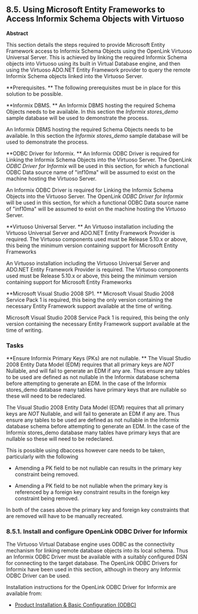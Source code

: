 <div id="vdbengineinf" class="section">

<div class="titlepage">

<div>

<div>

## 8.5. Using Microsoft Entity Frameworks to Access Informix Schema Objects with Virtuoso

</div>

<div>

<div class="abstract">

**Abstract**

This section details the steps required to provide Microsoft Entity
Framework access to Informix Schema Objects using the OpenLink Virtuoso
Universal Server. This is achieved by linking the required Informix
Schema objects into Virtuoso using its built in Virtual Database engine,
and then using the Virtuoso ADO.NET Entity Framework provider to query
the remote Informix Schema objects linked into the Virtuoso Server.

</div>

</div>

</div>

</div>

**Prerequisites. ** The following prerequisites must be in place for
this solution to be possible.

**Informix DBMS. ** An Informix DBMS hosting the required Schema Objects
needs to be available. In this section the
<span class="emphasis">*Informix stores_demo*</span> sample database
will be used to demonstrate the process.

An Informix DBMS hosting the required Schema Objects needs to be
available. In this section the <span class="emphasis">*Informix
stores_demo*</span> sample database will be used to demonstrate the
process.

**ODBC Driver for Informix. ** An Informix ODBC Driver is required for
Linking the Informix Schema Objects into the Virtuoso Server. The
OpenLink <span class="emphasis">*ODBC Driver for Informix*</span> will
be used in this section, for which a functional ODBC Data source name of
"inf10ma" will be assumed to exist on the machine hosting the Virtuoso
Server.

An Informix ODBC Driver is required for Linking the Informix Schema
Objects into the Virtuoso Server. The OpenLink
<span class="emphasis">*ODBC Driver for Informix*</span> will be used in
this section, for which a functional ODBC Data source name of "inf10ma"
will be assumed to exist on the machine hosting the Virtuoso Server.

**Virtuoso Universal Server. ** An Virtuoso installation including the
Virtuoso Universal Server and ADO.NET Entity Framework Provider is
required. The Virtuoso components used must be Release 5.10.x or above,
this being the minimum version containing support for Microsoft Entity
Frameworks

An Virtuoso installation including the Virtuoso Universal Server and
ADO.NET Entity Framework Provider is required. The Virtuoso components
used must be Release 5.10.x or above, this being the minimum version
containing support for Microsoft Entity Frameworks

**Microsoft Visual Studio 2008 SP1. ** Microsoft Visual Studio 2008
Service Pack 1 is required, this being the only version containing the
necessary Entity Framework support available at the time of writing.

Microsoft Visual Studio 2008 Service Pack 1 is required, this being the
only version containing the necessary Entity Framework support available
at the time of writing.

### Tasks

**Ensure Informix Primary Keys (PKs) are not nullable. ** The Visual
Studio 2008 Entity Data Model (EDM) requires that all primary keys are
<span class="emphasis">*NOT*</span> Nullable, and will fail to generate
an EDM if any are. Thus ensure any tables to be used are defined as not
nullable in the Informix database schema before attempting to generate
an EDM. In the case of the Informix stores_demo database many tables
have primary keys that are nullable so these will need to be redeclared.

The Visual Studio 2008 Entity Data Model (EDM) requires that all primary
keys are <span class="emphasis">*NOT*</span> Nullable, and will fail to
generate an EDM if any are. Thus ensure any tables to be used are
defined as not nullable in the Informix database schema before
attempting to generate an EDM. In the case of the Informix stores_demo
database many tables have primary keys that are nullable so these will
need to be redeclared.

This is possible using dbaccess however care needs to be taken,
particularly with the following

<div class="itemizedlist">

- Amending a PK field to be not nullable can results in the primary key
  constraint being removed.

- Amending a PK field to be not nullable when the primary key is
  referenced by a foreign key constraint results in the foreign key
  constraint being removed.

</div>

In both of the cases above the primary key and foreign key constraints
that are removed will have to be manually recreated.

<div id="vdbengineinfinst" class="section">

<div class="titlepage">

<div>

<div>

### 8.5.1. Install and configure OpenLink ODBC Driver for Informix

</div>

</div>

</div>

The Virtuoso Virtual Database engine uses ODBC as the connectivity
mechanism for linking remote database objects into its local schema.
Thus an Informix ODBC Driver must be available with a suitably
configured DSN for connecting to the target database. The OpenLink ODBC
Drivers for Informix have been used in this section, although in theory
any Informix ODBC Driver can be used.

Installation instructions for the OpenLink ODBC Driver for Informix are
available from:

<div class="itemizedlist">

- <a
  href="http://wikis.openlinksw.com/dataspace/owiki/wiki/UdaWikiWeb/InstallConfigODBC"
  class="ulink" target="_top">Product Installation &amp; Basic
  Configuration (ODBC)</a>

</div>

</div>

</div>

